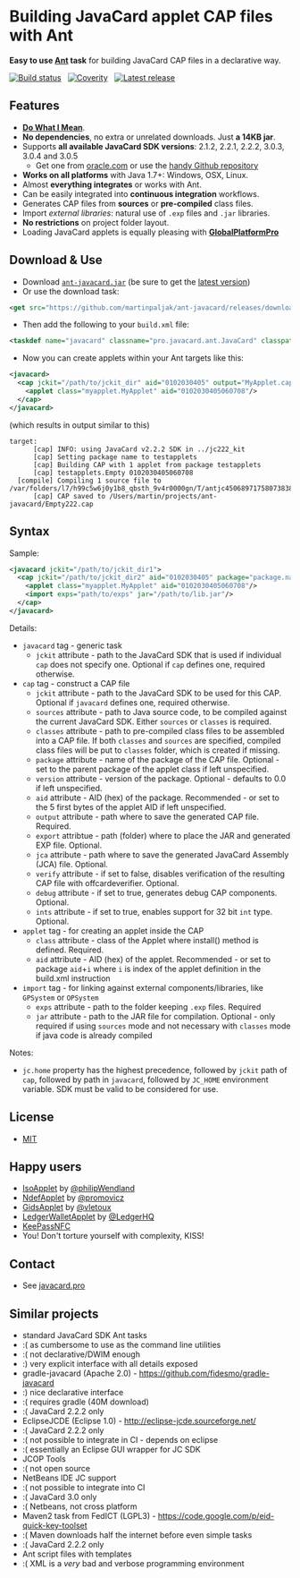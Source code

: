 # Building JavaCard applet CAP files with Ant

**Easy to use [Ant](https://ant.apache.org/) task** for building JavaCard CAP files in a declarative way.

[![Build status](https://travis-ci.org/martinpaljak/ant-javacard.svg?branch=master)](https://travis-ci.org/martinpaljak/ant-javacard) &nbsp; [![Coverity](https://scan.coverity.com/projects/8418/badge.svg)](https://scan.coverity.com/projects/martinpaljak-ant-javacard) &nbsp; [![Latest release](https://img.shields.io/github/release/martinpaljak/ant-javacard.svg)](https://github.com/martinpaljak/ant-javacard/releases/latest)

## Features
 * **[Do What I Mean](http://en.wikipedia.org/wiki/DWIM)**.
 * **No dependencies**, no extra or unrelated downloads. Just **a 14KB jar**.
 * Supports **all available JavaCard SDK versions**: 2.1.2, 2.2.1, 2.2.2, 3.0.3, 3.0.4 and 3.0.5
   * Get one from [oracle.com](http://www.oracle.com/technetwork/java/embedded/javacard/downloads/javacard-sdk-2043229.html) or use the [handy Github repository](https://github.com/martinpaljak/oracle_javacard_sdks)
 * **Works on all platforms** with Java 1.7+: Windows, OSX, Linux.
 * Almost **everything integrates** or works with Ant.
 * Can be easily integrated into **continuous integration** workflows.
 * Generates CAP files from **sources** or **pre-compiled** class files.
 * Import *external libraries*: natural use of `.exp` files and `.jar` libraries.
 * **No restrictions** on project folder layout.
 * Loading JavaCard applets is equally pleasing with **[GlobalPlatformPro](https://github.com/martinpaljak/GlobalPlatformPro)**

## Download & Use
 * Download [`ant-javacard.jar`](https://github.com/martinpaljak/ant-javacard/releases/download/v1.8/ant-javacard.jar) (be sure to get the [latest version](https://github.com/martinpaljak/ant-javacard/releases/latest))
 * Or use the download task:
```xml
<get src="https://github.com/martinpaljak/ant-javacard/releases/download/v1.8/ant-javacard.jar" dest="." skipexisting="true"/>
```
 * Then add the following to your `build.xml` file:
```xml
<taskdef name="javacard" classname="pro.javacard.ant.JavaCard" classpath="ant-javacard.jar"/>
```
 * Now you can create applets within your Ant targets like this:
```xml
<javacard>
  <cap jckit="/path/to/jckit_dir" aid="0102030405" output="MyApplet.cap" sources="src/myapplet">
    <applet class="myapplet.MyApplet" aid="0102030405060708"/>
  </cap>
</javacard>
```
(which results in output similar to this)
```
target:
      [cap] INFO: using JavaCard v2.2.2 SDK in ../jc222_kit
      [cap] Setting package name to testapplets
      [cap] Building CAP with 1 applet from package testapplets
      [cap] testapplets.Empty 0102030405060708
  [compile] Compiling 1 source file to /var/folders/l7/h99c5w6j0y1b8_qbsth_9v4r0000gn/T/antjc4506897175807383834
      [cap] CAP saved to /Users/martin/projects/ant-javacard/Empty222.cap
```
## Syntax
Sample:

```xml
<javacard jckit="/path/to/jckit_dir1">
  <cap jckit="/path/to/jckit_dir2" aid="0102030405" package="package.name" version="0.1" output="MyApplet.cap" sources="src/myapplet" classes="path/to/classes" export="mylib">
    <applet class="myapplet.MyApplet" aid="0102030405060708"/>
    <import exps="path/to/exps" jar="/path/to/lib.jar"/>
  </cap>
</javacard>
```
Details:
 * `javacard` tag - generic task
   * `jckit` attribute - path to the JavaCard SDK that is used if individual `cap` does not specify one. Optional if `cap` defines one, required otherwise.
 * `cap` tag - construct a CAP file
   * `jckit` attribute - path to the JavaCard SDK to be used for this CAP. Optional if `javacard` defines one, required otherwise. 
   * `sources` attribute - path to Java source code, to be compiled against the current JavaCard SDK. Either `sources` or `classes` is required.
   * `classes` attribute - path to pre-compiled class files to be assembled into a CAP file. If both `classes` and `sources` are specified, compiled class files will be put to `classes` folder, which is created if missing.
   * `package` attribute - name of the package of the CAP file. Optional - set to the parent package of the applet class if left unspecified.
   * `version` attribute - version of the package. Optional - defaults to 0.0 if left unspecified.
   * `aid` attribute - AID (hex) of the package. Recommended - or set to the 5 first bytes of the applet AID if left unspecified.
   * `output` attribute - path where to save the generated CAP file. Required.
   * `export` attribtue - path (folder) where to place the JAR and generated EXP file. Optional.
   * `jca` attribute - path where to save the generated JavaCard Assembly (JCA) file. Optional.
   * `verify` attribute - if set to false, disables verification of the resulting CAP file with offcardeverifier. Optional.
   * `debug` attribute - if set to true, generates debug CAP components. Optional.
   * `ints` attribute - if set to true, enables support for 32 bit `int` type. Optional.
 * `applet` tag - for creating an applet inside the CAP
   * `class` attribute - class of the Applet where install() method is defined. Required.
   * `aid` attribute - AID (hex) of the applet. Recommended - or set to package `aid`+`i` where `i` is index of the applet definition in the build.xml instruction
 * `import` tag - for linking against external components/libraries, like `GPSystem` or `OPSystem`
   * `exps` attribute - path to the folder keeping `.exp` files. Required
   * `jar` attribute - path to the JAR file for compilation. Optional - only required if using `sources` mode and not necessary with `classes` mode if java code is already compiled

Notes:
 * `jc.home` property has the highest precedence, followed by `jckit` path of `cap`, followed by path in `javacard`, followed by `JC_HOME` environment variable. SDK must be valid to be considered for use.

## License
 * [MIT](./LICENSE)

## Happy users
 * [IsoApplet](https://github.com/philipWendland/IsoApplet) by [@philipWendland](https://github.com/philipWendland)
 * [NdefApplet](https://github.com/promovicz/javacard-ndef) by [@promovicz](https://github.com/promovicz)
 * [GidsApplet](https://github.com/vletoux/GidsApplet) by [@vletoux](https://github.com/vletoux)
 * [LedgerWalletApplet](https://github.com/LedgerHQ/ledger-javacard) by [@LedgerHQ](https://github.com/LedgerHQ)
 * [KeePassNFC](https://github.com/nfd/smartcard_crypto_applet)
 * You! Don't torture yourself with complexity, KISS!

## Contact
 * See [javacard.pro](https://javacard.pro)

## Similar projects
 * standard JavaCard SDK Ant tasks
  * :( as cumbersome to use as the command line utilities
  * :( not declarative/DWIM enough
  * :) very explicit interface with all details exposed
 * gradle-javacard (Apache 2.0) - https://github.com/fidesmo/gradle-javacard
  * :) nice declarative interface
  * :( requires gradle (40M download) 
  * :( JavaCard 2.2.2 only
 * EclipseJCDE (Eclipse 1.0) - http://eclipse-jcde.sourceforge.net/
  * :( JavaCard 2.2.2 only
  * :( not possible to integrate in CI - depends on eclipse
  * :( essentially an Eclipse GUI wrapper for JC SDK
 * JCOP Tools
  * :( not open source
 * NetBeans IDE JC support
  * :( not possible to integrate into CI
  * :( JavaCard 3.0 only
  * :( Netbeans, not cross platform
 * Maven2 task from FedICT (LGPL3) - https://code.google.com/p/eid-quick-key-toolset
  * :( Maven downloads half the internet before even simple tasks
  * :( JavaCard 2.2.2 only
 * Ant script files with templates
  * :( XML is a *very* bad and verbose programming environment
